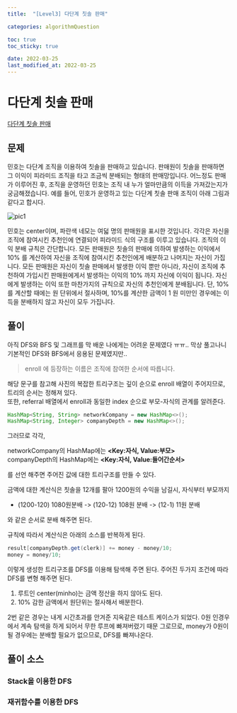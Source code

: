 ```yaml
---
title:  "[Level3] 다단계 칫솔 판매"

categories: algorithmQuestion

toc: true
toc_sticky: true

date: 2022-03-25
last_modified_at: 2022-03-25
---
```


# 다단계 칫솔 판매

[다단계 칫솔 판매](https://programmers.co.kr/learn/courses/30/lessons/77486)

## 문제

민호는 다단계 조직을 이용하여 칫솔을 판매하고 있습니다. 판매원이 칫솔을 판매하면 그 이익이 피라미드 조직을 타고 조금씩 분배되는 형태의 판매망입니다. 어느정도 판매가 이루어진 후, 조직을 운영하던 민호는 조직 내 누가 얼마만큼의 이득을 가져갔는지가 궁금해졌습니다. 예를 들어, 민호가 운영하고 있는 다단계 칫솔 판매 조직이 아래 그림과 같다고 합시다.

![pic1]({{site.url}}/assets/image/2022/2022-03-25/pic1.png)

민호는 center이며, 파란색 네모는 여덟 명의 판매원을 표시한 것입니다. 각각은 자신을 조직에 참여시킨 추천인에 연결되어 피라미드 식의 구조를 이루고 있습니다. 조직의 이익 분배 규칙은 간단합니다. 모든 판매원은 칫솔의 판매에 의하여 발생하는 이익에서 10% 를 계산하여 자신을 조직에 참여시킨 추천인에게 배분하고 나머지는 자신이 가집니다. 모든 판매원은 자신이 칫솔 판매에서 발생한 이익 뿐만 아니라, 자신이 조직에 추천하여 가입시킨 판매원에게서 발생하는 이익의 10% 까지 자신에 이익이 됩니다. 자신에게 발생하는 이익 또한 마찬가지의 규칙으로 자신의 추천인에게 분배됩니다. 단, 10% 를 계산할 때에는 원 단위에서 절사하며, 10%를 계산한 금액이 1 원 미만인 경우에는 이득을 분배하지 않고 자신이 모두 가집니다.

## 풀이

아직 DFS와 BFS 및 그래프를 막 배운 나에게는 어려운 문제였다 ㅠㅠ.. 막상 풀고나니 기본적인 DFS와 BFS에서 응용된 문제였지만..  

> enroll 에 등장하는 이름은 조직에 참여한 순서에 따릅니다.

해당 문구를 참고해 사진의 복잡한 트리구조는 깊이 순으로  enroll 배열이 주어지므로, 트리의 순서는 정해져 있다.  
또한, referral 배열에서 enroll과 동일한 index 순으로 부모-자식의 관계를 알려준다.

```java
HashMap<String, String> networkCompany = new HashMap<>();
HashMap<String, Integer> companyDepth = new HashMap<>();
```

그러므로 각각,

networkCompany의 HashMap에는 **<Key:자식, Value:부모>**  
companyDepth의 HashMap에는 **<Key:자식, Value:들어간순서>**

를 선언 해주면 주어진 값에 대한 트리구조를 만들 수 있다.

금액에 대한 계산식은 칫솔을 12개를 팔아 1200원의 수익을 남길시, 자식부터 부모까지  

- (1200-120) 1080원분배 -> (120-12) 108원 분배 -> (12-1) 11원 분배 

와 같은 순서로 분배 해주면 된다.  

규칙에 따라서 계산식은 아래의 소스를 반복하게 된다.

```java
result[companyDepth.get(clerk)] += money - money/10;
money = money/10;
```

이렇게 생성한 트리구조를 DFS를 이용해 탐색해 주면 된다. 주어진 두가지 조건에 따라
DFS를 변형 해주면 된다.

1. 루트인 center(minho)는 금액 정산을 하지 않아도 된다. 
2. 10% 감한 금액에서 원단위는 절사해서 배분한다.

2번 같은 경우는 내게 시간초과를 안겨준 지옥같은 테스트 케이스가 되었다. 0원 인경우에서 계속 탐색을 하게 되어서
무한 루프에 빠져버렸기 때문 그로므로, money가 0원이 될 경우에는 분배할 필요가 없으므로, DFS를 빠져나온다.

## 풀이 소스

### Stack을 이용한 DFS

<script src="https://gist.github.com/dh37789/c8fbd549ee80a12c797018597065750b.js"></script>

### 재귀함수를 이용한 DFS

<script src="https://gist.github.com/dh37789/d57a2b3951274b94f285ce8323bffa5b.js"></script>





